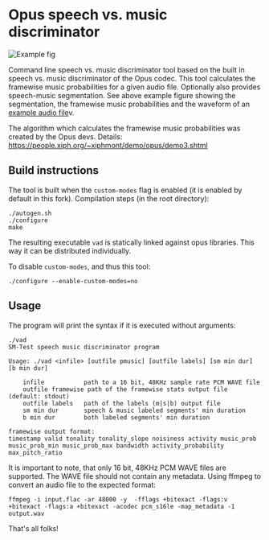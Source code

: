 Opus speech vs. music discriminator
===================================

![Example fig](https://github.com/jzombi/opus_sm/blob/master/sm/example.png "Segmentation, framewise music probabilities, waveform")

Command line speech vs. music discriminator tool based on the built in speech vs. music discriminator of the Opus codec. This tool calculates the framewise music probabilities for a given audio file. Optionally also provides speech-music segmentation. See above example figure showing the segmentation, the framewise music probabilities and the waveform of an [example audio file](https://media.xiph.org/monty/demo/opus-3/speech_music_test.wa)v.

The algorithm which calculates the framewise music probabilities was created by the Opus devs. Details: https://people.xiph.org/~xiphmont/demo/opus/demo3.shtml

Build instructions
------------------

The tool is built when the `custom-modes` flag is enabled (it is enabled by default in this fork). Compilation steps (in the root directory):

    ./autogen.sh
    ./configure
    make

The resulting executable `vad` is statically linked against opus libraries. This way it can be distributed individually.

To disable `custom-modes`, and thus this tool:

    ./configure --enable-custom-modes=no

Usage
-----

The program will print the syntax if it is executed without arguments:

    ./vad
    SM-Test speech music discriminator program

    Usage: ./vad <infile> [outfile pmusic] [outfile labels] [sm min dur] [b min dur]

        infile           path to a 16 bit, 48KHz sample rate PCM WAVE file
        outfile framewise path of the framewise stats output file (default: stdout)
        outfile labels   path of the labels (m|s|b) output file
        sm min dur       speech & music labeled segments' min duration
        b min dur        both labeled segments' min duration

    framewise output format:
    timestamp valid tonality tonality_slope noisiness activity music_prob music_prob_min music_prob_max bandwidth activity_probability max_pitch_ratio

It is important to note, that only 16 bit, 48KHz PCM WAVE files are supported. The WAVE file should not contain any metadata. Using ffmpeg to convert an audio file to the expected format:

    ffmpeg -i input.flac -ar 48000 -y  -fflags +bitexact -flags:v +bitexact -flags:a +bitexact -acodec pcm_s16le -map_metadata -1 output.wav

That's all folks!
